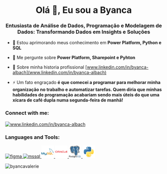 <h1 align="center">Olá 👋, Eu sou a Byanca</h1>
<h3 align="center">Entusiasta de Análise de Dados, Programação e Modelagem de Dados: Transformando Dados em Insights e Soluções</h3>

- 🌱 Estou aprimorando meus conhecimento em **Power Platform, Python e SQL**

- 💬 Me pergunte sobre **Power Platform, Sharepoint e Pyhton**

- 📄 Sobre minha historia profissional [www.linkedin.com/in/byanca-albach](www.linkedin.com/in/byanca-albach)

- ⚡ Um fato engraçado **é que comecei a programar para melhorar minha organização no trabalho e automatizar tarefas. Quem diria que minhas habilidades de programação acabariam sendo mais úteis do que uma xícara de café dupla numa segunda-feira de manhã!**

<h3 align="left">Connect with me:</h3>
<p align="left">
<a href="https://linkedin.com/in/www.linkedin.com/in/byanca-albach" target="blank"><img align="center" src="https://raw.githubusercontent.com/rahuldkjain/github-profile-readme-generator/master/src/images/icons/Social/linked-in-alt.svg" alt="www.linkedin.com/in/byanca-albach" height="30" width="40" /></a>
</p>

<h3 align="left">Languages and Tools:</h3>
<p align="left"> <a href="https://www.figma.com/" target="_blank" rel="noreferrer"> <img src="https://www.vectorlogo.zone/logos/figma/figma-icon.svg" alt="figma" width="40" height="40"/> </a> <a href="https://www.microsoft.com/en-us/sql-server" target="_blank" rel="noreferrer"> <img src="https://www.svgrepo.com/show/303229/microsoft-sql-server-logo.svg" alt="mssql" width="40" height="40"/> </a> <a href="https://www.mysql.com/" target="_blank" rel="noreferrer"> <img src="https://raw.githubusercontent.com/devicons/devicon/master/icons/mysql/mysql-original-wordmark.svg" alt="mysql" width="40" height="40"/> </a> <a href="https://www.oracle.com/" target="_blank" rel="noreferrer"> <img src="https://raw.githubusercontent.com/devicons/devicon/master/icons/oracle/oracle-original.svg" alt="oracle" width="40" height="40"/> </a> <a href="https://www.postgresql.org" target="_blank" rel="noreferrer"> <img src="https://raw.githubusercontent.com/devicons/devicon/master/icons/postgresql/postgresql-original-wordmark.svg" alt="postgresql" width="40" height="40"/> </a> <a href="https://www.python.org" target="_blank" rel="noreferrer"> <img src="https://raw.githubusercontent.com/devicons/devicon/master/icons/python/python-original.svg" alt="python" width="40" height="40"/> </a> </p>

<p><img align="center" src="https://github-readme-stats.vercel.app/api/top-langs?username=byancavalerie&show_icons=true&locale=en&layout=compact" alt="byancavalerie" /></p>


